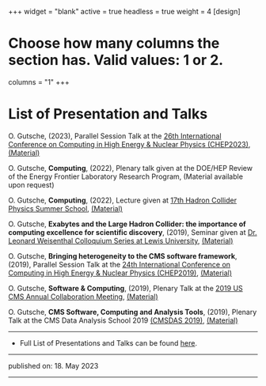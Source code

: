 +++
widget = "blank"
active = true
headless = true
weight = 4
[design]
  # Choose how many columns the section has. Valid values: 1 or 2.
  columns = "1"
+++

# List of Presentation and Talks


<!--#ref-Gutsche:2023aaa-->
O. Gutsche, (2023), Parallel Session Talk at
the [26th International Conference on Computing in High Energy & Nuclear
Physics (CHEP2023)](https://indico.jlab.org/event/459/),
[(Material)](https://indico.jlab.org/event/459/contributions/11470/)

<!--#ref-Gutsche:2022aab-->
O. Gutsche, **Computing**, (2022), Plenary talk
given at the DOE/HEP Review of the Energy Frontier Laboratory Research
Program, (Material available upon request)

<!--#ref-Gutsche:2022aaa-->
O. Gutsche, **Computing**, (2022), Lecture
given at [17th Hadron Collider Physics Summer
School](https://indico.fnal.gov/event/54596/),
[(Material)](https://indico.fnal.gov/event/54596/contributions/248574/attachments/159000/208889/220819%20-%2017th%20Hadron%20Collider%20Physics%20Summer%20School%20-%20Gutsche%20-%20Computing.pdf)

<!--#ref-Gutsche:2019aag-->
O. Gutsche, **Exabytes and the Large Hadron
Collider: the importance of computing excellence for scientific
discovery**, (2019), Seminar given at [Dr. Leonard Weisenthal Colloquium
Series at Lewis
University](https://www.lewisu.edu/academics/physics/index.htm),
[(Material)](http://bit.ly/34Qhrco)

<!--#ref-Gutsche:2019aac-->
O. Gutsche, **Bringing heterogeneity to the CMS
software framework**, (2019), Parallel Session Talk at the [24th
International Conference on Computing in High Energy & Nuclear Physics
(CHEP2019)](https://indico.cern.ch/event/773049/overview),
[(Material)](https://indi.to/mQtrG)

<!--#ref-Gutsche:2019aab-->
O. Gutsche, **Software & Computing**, (2019),
Plenary Talk at the [2019 US CMS Annual Collaboration
Meeting](https://indico.cern.ch/event/794370/timetable/),
[(Material)](https://indico.cern.ch/event/794370/contributions/3430184/attachments/1858352/3053229/190607_-_USCMS_Collaboration_Meeting_-_Software__Computing.pdf)

<!--#ref-Gutsche:2019aaa-->
O. Gutsche, **CMS Software, Computing and
Analysis Tools**, (2019), Plenary Talk at the CMS Data Analysis School
2019 [(CMSDAS 2019)](https://indico.cern.ch/event/759915/),
[(Material)](https://indico.cern.ch/event/759915/contributions/3151844/attachments/1720658/2892746/190114_-_CMSDAS_-_CMS_Software_Computing_and_Analysis_Tools.pdf)


----------

* Full List of Presentations and Talks can be found [here](https://github.com/gutsche/ForThePublic/raw/master/talk_list/talk_list.pdf).

----------

published on: 18. May 2023

----------
